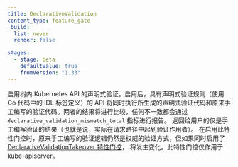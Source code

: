 ```yaml
---
title: DeclarativeValidation
content_type: feature_gate
_build:
  list: never
  render: false

stages:
  - stage: beta
    defaultValue: true
    fromVersion: "1.33"
---
```


<!--
Enables declarative validation of in-tree Kubernetes APIs. When enabled, APIs with declarative validation rules
(defined using IDL tags in the Go code) will have both the generated declarative validation code and the original
hand-written validation code executed.  The results are compared, and any discrepancies are reported via the
`declarative_validation_mismatch_total` metric.  Only the hand-written validation result is returned to the user
(eg: actually validates in the request path).  The original hand-written validation are still the authoritative
validations when this is enabled but this can be changed if the
[DeclarativeValidationTakeover feature gate](/docs/reference/command-line-tools-reference/feature-gates/DeclarativeValidationTakeover.md)
is enabled in addition to this gate.  This feature gate only operates on the kube-apiserver.
-->
启用树内 Kubernetes API 的声明式验证。启用后，具有声明式验证规则（使用 Go 代码中的 IDL 标签定义）的
API 将同时执行所生成的声明式验证代码和原来手工编写的验证代码。两者的结果将进行比较，任何不一致都会通过
`declarative_validation_mismatch_total` 指标进行报告。
返回给用户的仅是手工编写验证的结果（也就是说，实际在请求路径中起到验证作用者）。
在启用此特性门控时，原来手工编写的验证逻辑仍然是权威的验证方式，但如果同时启用了
[DeclarativeValidationTakeover 特性门控](/zh-cn/docs/reference/command-line-tools-reference/feature-gates/DeclarativeValidationTakeover)，
将发生变化。此特性门控仅作用于 kube-apiserver。
